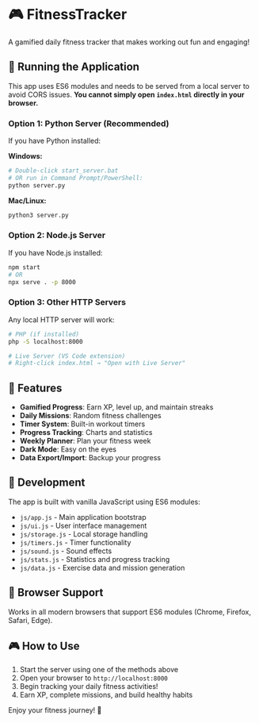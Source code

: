 # 🎮 FitnessTracker

A gamified daily fitness tracker that makes working out fun and engaging!

## 🚨 Running the Application

This app uses ES6 modules and needs to be served from a local server to avoid CORS issues. **You cannot simply open `index.html` directly in your browser.**

### Option 1: Python Server (Recommended)
If you have Python installed:

**Windows:**
```bash
# Double-click start_server.bat
# OR run in Command Prompt/PowerShell:
python server.py
```

**Mac/Linux:**
```bash
python3 server.py
```

### Option 2: Node.js Server
If you have Node.js installed:

```bash
npm start
# OR
npx serve . -p 8000
```

### Option 3: Other HTTP Servers
Any local HTTP server will work:

```bash
# PHP (if installed)
php -S localhost:8000

# Live Server (VS Code extension)
# Right-click index.html → "Open with Live Server"
```

## 🎯 Features

- **Gamified Progress**: Earn XP, level up, and maintain streaks
- **Daily Missions**: Random fitness challenges
- **Timer System**: Built-in workout timers
- **Progress Tracking**: Charts and statistics
- **Weekly Planner**: Plan your fitness week
- **Dark Mode**: Easy on the eyes
- **Data Export/Import**: Backup your progress

## 🔧 Development

The app is built with vanilla JavaScript using ES6 modules:

- `js/app.js` - Main application bootstrap
- `js/ui.js` - User interface management
- `js/storage.js` - Local storage handling
- `js/timers.js` - Timer functionality
- `js/sound.js` - Sound effects
- `js/stats.js` - Statistics and progress tracking
- `js/data.js` - Exercise data and mission generation

## 📱 Browser Support

Works in all modern browsers that support ES6 modules (Chrome, Firefox, Safari, Edge).

## 🎮 How to Use

1. Start the server using one of the methods above
2. Open your browser to `http://localhost:8000`
3. Begin tracking your daily fitness activities!
4. Earn XP, complete missions, and build healthy habits

Enjoy your fitness journey! 💪
